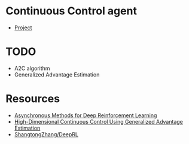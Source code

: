 # Continuous Control agent <!-- omit in toc -->

- [Project](#project)


# TODO

- A2C algorithm
- Generalized Advantage Estimation

# Resources

- [Asynchronous Methods for Deep Reinforcement Learning](https://arxiv.org/abs/1602.01783v2)
- [High-Dimensional Continuous Control Using Generalized Advantage Estimation](https://arxiv.org/abs/1506.02438)
- [ShangtongZhang/DeepRL](https://github.com/ShangtongZhang/DeepRL)
